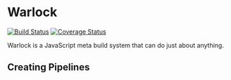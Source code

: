 # Warlock

[![Build Status][travis-image]][travis-url] [![Coverage Status][coveralls-image]][coveralls-url]

[travis-image]: https://travis-ci.org/ngbp/warlock.svg?branch=rewrite
[travis-url]: https://travis-ci.org/ngbp/warlock
[coveralls-image]: https://img.shields.io/coveralls/ngbp/warlock/rewrite.svg
[coveralls-url]: https://coveralls.io/r/ngbp/warlock?branch=rewrite

Warlock is a JavaScript meta build system that can do just about anything.

## Creating Pipelines

